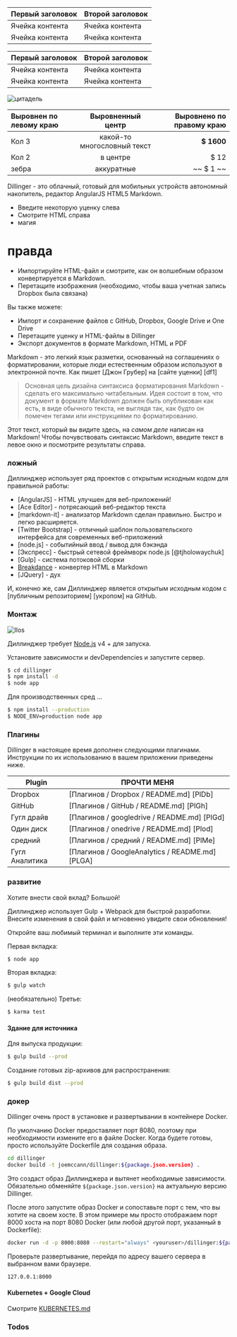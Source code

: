 Первый заголовок | Второй заголовок
--- | ---
Ячейка контента | Ячейка контента
Ячейка контента | Ячейка контента

Первый заголовок | Второй заголовок
--- | ---
Ячейка контента | Ячейка контента
Ячейка контента | Ячейка контента

![цитадель](https://vignette.wikia.nocookie.net/masseffect/images/d/d7/MassEffect2Citadel.jpg/revision/latest?cb=20100721191415)

Выровнен по левому краю | Выровненный центр | Выровнено по правому краю
:-- | :-: | --:
Кол 3 | какой-то многословный текст | **$ 1600**
Кол 2 | в центре | $ 12
зебра | аккуратные | ~~ $ 1 ~~

Dillinger - это облачный, готовый для мобильных устройств автономный накопитель, редактор AngularJS HTML5 Markdown.

- Введите некоторую уценку слева
- Смотрите HTML справа
- магия

# правда

- Импортируйте HTML-файл и смотрите, как он волшебным образом конвертируется в Markdown.
- Перетащите изображения (необходимо, чтобы ваша учетная запись Dropbox была связана)

Вы также можете:

- Импорт и сохранение файлов с GitHub, Dropbox, Google Drive и One Drive
- Перетащите уценку и HTML-файлы в Dillinger
- Экспорт документов в формате Markdown, HTML и PDF

Markdown - это легкий язык разметки, основанный на соглашениях о форматировании, которые люди естественным образом используют в электронной почте. Как пишет [Джон Грубер] на [сайте уценки] [df1]

> Основная цель дизайна синтаксиса форматирования Markdown - сделать его максимально читабельным. Идея состоит в том, что документ в формате Markdown должен быть опубликован как есть, в виде обычного текста, не выглядя так, как будто он помечен тегами или инструкциями по форматированию.

Этот текст, который вы видите здесь, на *самом деле* написан на Markdown! Чтобы почувствовать синтаксис Markdown, введите текст в левое окно и посмотрите результаты справа.

### ложный

Диллинджер использует ряд проектов с открытым исходным кодом для правильной работы:

- [AngularJS] - HTML улучшен для веб-приложений!
- [Ace Editor] - потрясающий веб-редактор текста
- [markdown-it] - анализатор Markdown сделан правильно. Быстро и легко расширяется.
- [Twitter Bootstrap] - отличный шаблон пользовательского интерфейса для современных веб-приложений
- [node.js] - событийный ввод / вывод для бэкэнда
- [Экспресс] - быстрый сетевой фреймворк node.js [@tjholowaychuk]
- [Gulp] - система потоковой сборки
- [Breakdance](https://breakdance.github.io/breakdance/) - конвертер HTML в Markdown
- [JQuery] - дух

И, конечно же, сам Диллинджер является открытым исходным кодом с [публичным репозиторием] [укропом] на GitHub.

### Монтаж

![Ilos](https://lh3.googleusercontent.com/proxy/DDV8a7sLIWurhJtW8Ego9bq-JlwpfFFoR0tkLJQKKYXEXoWHB6ZUP5jGKD2VcYt3z1QVsgcn6L3GoU1ns8m9fvi3U51GzddA70ZUMHgzHvjl4-i7YOJY9cShBPrfjUhMQhxaJ97WFBp612XmjMXVGypfGkiBarN4PWxhiHkiYYNW7HGbtTpOcyt9GQ4Q23C2noxLTWFXZMcQZhRpQA_qzu2n6_H6CPViBnhSHpEl4JZAPaGCSJqgZg)

Диллинджер требует [Node.js](https://nodejs.org/) v4 + для запуска.

Установите зависимости и devDependencies и запустите сервер.

```sh
$ cd dillinger
$ npm install -d
$ node app
```

Для производственных сред ...

```sh
$ npm install --production
$ NODE_ENV=production node app
```

### Плагины

Dillinger в настоящее время дополнен следующими плагинами. Инструкции по их использованию в вашем приложении приведены ниже.

Plugin | ПРОЧТИ МЕНЯ
--- | ---
Dropbox | [Плагинов / Dropbox / README.md] [PlDb]
GitHub | [Плагинов / GitHub / README.md] [PlGh]
Гугл драйв | [Плагинов / googledrive / README.md] [PlGd]
Один диск | [Плагинов / onedrive / README.md] [Plod]
средний | [Плагинов / средний / README.md] [PlMe]
Гугл Аналитика | [Плагинов / GoogleAnalytics / README.md] [PLGA]

### развитие

Хотите внести свой вклад? Большой!

Диллинджер использует Gulp + Webpack для быстрой разработки. Внесите изменения в свой файл и мгновенно увидите свои обновления!

Откройте ваш любимый терминал и выполните эти команды.

Первая вкладка:

```sh
$ node app
```

Вторая вкладка:

```sh
$ gulp watch
```

(необязательно) Третье:

```sh
$ karma test
```

#### Здание для источника

Для выпуска продукции:

```sh
$ gulp build --prod
```

Создание готовых zip-архивов для распространения:

```sh
$ gulp build dist --prod
```

### докер

Dillinger очень прост в установке и развертывании в контейнере Docker.

По умолчанию Docker предоставляет порт 8080, поэтому при необходимости измените его в файле Docker. Когда будете готовы, просто используйте Dockerfile для создания образа.

```sh
cd dillinger
docker build -t joemccann/dillinger:${package.json.version} .
```

Это создаст образ Диллинджера и вытянет необходимые зависимости. Обязательно обменяйте `${package.json.version}` на актуальную версию Dillinger.

После этого запустите образ Docker и сопоставьте порт с тем, что вы хотите на своем хосте. В этом примере мы просто отображаем порт 8000 хоста на порт 8080 Docker (или любой другой порт, указанный в Dockerfile):

```sh
docker run -d -p 8000:8080 --restart="always" <youruser>/dillinger:${package.json.version}
```

Проверьте развертывание, перейдя по адресу вашего сервера в выбранном вами браузере.

```sh
127.0.0.1:8000
```

#### Kubernetes + Google Cloud

Смотрите [KUBERNETES.md](https://github.com/joemccann/dillinger/blob/master/KUBERNETES.md)

### Todos
